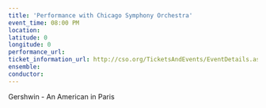 ```yaml
---
title: 'Performance with Chicago Symphony Orchestra'
event_time: 08:00 PM
location: 
latitude: 0
longitude: 0
performance_url: 
ticket_information_url: http://cso.org/TicketsAndEvents/EventDetails.aspx?eid=5724
ensemble: 
conductor: 
---
```

Gershwin - An American in Paris